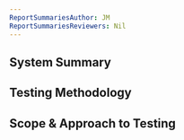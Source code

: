 ```yaml
---
ReportSummariesAuthor: JM
ReportSummariesReviewers: Nil
---
```


## System Summary



## Testing Methodology 



## Scope & Approach to Testing

